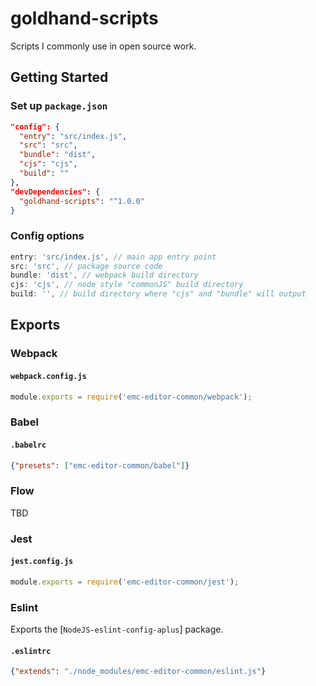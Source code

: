 # goldhand-scripts
Scripts I commonly use in open source work.

## Getting Started

### Set up `package.json`
```json
"config": {
  "entry": "src/index.js",
  "src": "src",
  "bundle": "dist",
  "cjs": "cjs",
  "build": ""
},
"devDependencies": {
  "goldhand-scripts": "^1.0.0"
}
```
### Config options
```js
entry: 'src/index.js', // main app entry point
src: 'src', // package source code
bundle: 'dist', // webpack build directory
cjs: 'cjs', // node style "commonJS" build directory
build: '', // build directory where "cjs" and "bundle" will output
```

## Exports

### Webpack
#### `webpack.config.js`
```js
module.exports = require('emc-editor-common/webpack');
```

### Babel
#### `.babelrc`
```json
{"presets": ["emc-editor-common/babel"]}
```

### Flow
TBD

### Jest
#### `jest.config.js`
```js
module.exports = require('emc-editor-common/jest');
```

### Eslint
Exports the [`NodeJS-eslint-config-aplus`] package.
#### `.eslintrc`
```json
{"extends": "./node_modules/emc-editor-common/eslint.js"}
```
